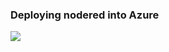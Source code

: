 

### Deploying nodered into Azure

<a href="https://portal.azure.com/#create/Microsoft.Template/uri/https%3A%2F%2Fraw.githubusercontent.com%2Fionutcarp%2Fnode-red-az-webapp%2Fmain%2Fwebapp.json" target="_blank"><img src="http://azuredeploy.net/deploybutton.png"/></a>
